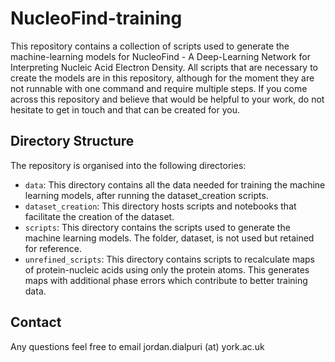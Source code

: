 # NucleoFind-training

This repository contains a collection of scripts used to generate the machine-learning models for NucleoFind - A Deep-Learning Network for Interpreting Nucleic Acid Electron Density.
All scripts that are necessary to create the models are in this repository, although for the moment they are not runnable with one command and require multiple steps. If you come across this repository and 
believe that would be helpful to your work, do not hesitate to get in touch and that can be created for you. 

## Directory Structure

The repository is organised into the following directories:

- `data`: This directory contains all the data needed for training the machine learning models, after running the dataset_creation scripts.
- `dataset_creation`: This directory hosts scripts and notebooks that facilitate the creation of the dataset. 
- `scripts`: This directory contains the scripts used to generate the machine learning models. The folder, dataset, is not used but retained for reference.
- `unrefined_scripts`: This directory contains scripts to recalculate maps of protein-nucleic acids using only the protein atoms. This generates maps with additional phase errors which contribute to better training data.

## Contact
Any questions feel free to email jordan.dialpuri (at) york.ac.uk
